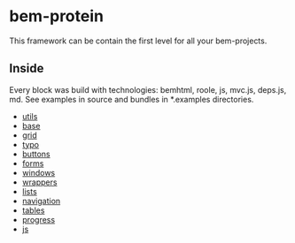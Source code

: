 # bem-protein

This framework can be contain the first level for all your bem-projects.

## Inside

Every block was build with technologies: bemhtml, roole, js, mvc.js, deps.js, md. See examples in source and bundles
in *.examples directories.

- [utils](https://github.com/verybigman/bem-protein/blob/master/common.blocks/utils/README.md)
- [base](https://github.com/verybigman/bem-protein/blob/master/common.blocks/base/README.md)
- [grid](https://github.com/verybigman/bem-protein/blob/master/common.blocks/grid/README.md)
- [typo](https://github.com/verybigman/bem-protein/blob/master/common.blocks/typo/README.md)
- [buttons](https://github.com/verybigman/bem-protein/blob/master/desktop.blocks/buttons/README.md)
- [forms](https://github.com/verybigman/bem-protein/blob/master/desktop.blocks/forms/README.md)
- [windows](https://github.com/verybigman/bem-protein/blob/master/desktop.blocks/windows/README.md)
- [wrappers](https://github.com/verybigman/bem-protein/blob/master/desktop.blocks/wrappers/README.md)
- [lists](https://github.com/verybigman/bem-protein/blob/master/desktop.blocks/lists/README.md)
- [navigation](https://github.com/verybigman/bem-protein/blob/master/desktop.blocks/navigation/README.md)
- [tables](https://github.com/verybigman/bem-protein/blob/master/desktop.blocks/tables/README.md)
- [progress](https://github.com/verybigman/bem-protein/blob/master/desktop.blocks/progress/README.md)
- [js](https://github.com/verybigman/bem-protein/blob/master/desktop.blocks/js/README.md)
